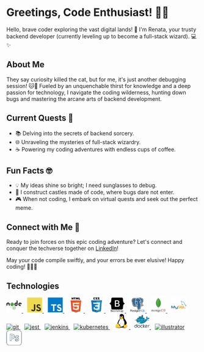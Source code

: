 # Greetings, Code Enthusiast! 👩‍💻

Hello, brave coder exploring the vast digital lands! 🚀 I'm Renata, your trusty backend developer (currently leveling up to become a full-stack wizard). 💻✨

## About Me

They say curiosity killed the cat, but for me, it's just another debugging session! 🐱💪 Fueled by an unquenchable thirst for knowledge and a deep passion for technology, I navigate the coding wilderness, hunting down bugs and mastering the arcane arts of backend development.

## Current Quests 🎯

- 📚 Delving into the secrets of backend sorcery.
- 🌐 Unraveling the mysteries of full-stack wizardry.
- ☕ Powering my coding adventures with endless cups of coffee.

## Fun Facts 🤓

- 💡 My ideas shine so bright; I need sunglasses to debug.
- 🚧 I construct castles made of code, where bugs dare not enter.
- 🎮 When not coding, I embark on virtual quests and seek out the perfect meme.

## Connect with Me 🚀

Ready to join forces on this epic coding adventure? Let's connect and conquer the techverse together on [LinkedIn](https://www.linkedin.com/in/renata-igarashi)!

May your code compile swiftly, and your errors be ever elusive! Happy coding! 🚀🧙‍♀️

## Technologies

<p>
  <a href="https://nodejs.org" target="_blank" rel="noreferrer" style="margin-right: 10px">
    <img src="https://raw.githubusercontent.com/devicons/devicon/master/icons/nodejs/nodejs-original-wordmark.svg" alt="nodejs" width="40" height="40" />
  </a>
  <a href="https://developer.mozilla.org/en-US/docs/Web/JavaScript" target="_blank" rel="noreferrer" style="margin-right: 10px">
    <img src="https://raw.githubusercontent.com/devicons/devicon/master/icons/javascript/javascript-original.svg" alt="javascript" width="40" height="40" />
  </a>
  <a href="https://www.typescriptlang.org/" target="_blank" rel="noreferrer" style="margin-right: 10px">
    <img src="https://raw.githubusercontent.com/devicons/devicon/master/icons/typescript/typescript-original.svg" alt="typescript" width="40" height="40" />
  </a>

  <a href="https://www.w3.org/html/" target="_blank" rel="noreferrer" style="margin-right: 10px">
    <img src="https://raw.githubusercontent.com/devicons/devicon/master/icons/html5/html5-original-wordmark.svg" alt="html5" width="40" height="40" />
  </a>

  <a href="https://www.w3schools.com/css/" target="_blank" rel="noreferrer" style="margin-right: 10px">
    <img src="https://raw.githubusercontent.com/devicons/devicon/master/icons/css3/css3-original-wordmark.svg" alt="css3" width="40" height="40" />
  </a>
  
  <a href="https://getbootstrap.com" target="_blank" rel="noreferrer" style="margin-right: 10px">
    <img src="https://raw.githubusercontent.com/devicons/devicon/master/icons/bootstrap/bootstrap-plain-wordmark.svg" alt="bootstrap" width="40" height="40" />
  </a>

  <a href="https://www.postgresql.org" target="_blank" rel="noreferrer" style="margin-right: 10px">
    <img src="https://raw.githubusercontent.com/devicons/devicon/master/icons/postgresql/postgresql-original-wordmark.svg" alt="postgresql" width="40" height="40" />
  </a>

  <a href="https://www.mongodb.com/" target="_blank" rel="noreferrer" style="margin-right: 10px">
    <img src="https://raw.githubusercontent.com/devicons/devicon/master/icons/mongodb/mongodb-original-wordmark.svg" alt="mongodb" width="40" height="40" />
  </a>

  <a href="https://www.mysql.com/" target="_blank" rel="noreferrer" style="margin-right: 10px">
    <img src="https://raw.githubusercontent.com/devicons/devicon/master/icons/mysql/mysql-original-wordmark.svg" alt="mysql" width="40" height="40" />
  </a>
  
  <a href="https://git-scm.com/" target="_blank" rel="noreferrer" style="margin-right: 10px">
    <img src="https://www.vectorlogo.zone/logos/git-scm/git-scm-icon.svg" alt="git" width="40" height="40" />
  </a>

  <a href="https://jestjs.io" target="_blank" rel="noreferrer" style="margin-right: 10px">
    <img src="https://www.vectorlogo.zone/logos/jestjsio/jestjsio-icon.svg" alt="jest" width="40" height="40" />
  </a>
  
  <a href="https://www.jenkins.io" target="_blank" rel="noreferrer" style="margin-right: 10px">
    <img src="https://www.vectorlogo.zone/logos/jenkins/jenkins-icon.svg" alt="jenkins" width="40" height="40" />
  </a>
  <a href="https://kubernetes.io" target="_blank" rel="noreferrer" style="margin-right: 10px">
    <img src="https://www.vectorlogo.zone/logos/kubernetes/kubernetes-icon.svg" alt="kubernetes" width="40" height="40" />
  </a>
  <a href="https://www.linux.org/" target="_blank" rel="noreferrer" style="margin-right: 10px">
    <img src="https://raw.githubusercontent.com/devicons/devicon/master/icons/linux/linux-original.svg" alt="linux" width="40" height="40" />
  </a>

  <a href="https://www.docker.com/" target="_blank" rel="noreferrer" style="margin-right: 10px">
    <img src="https://raw.githubusercontent.com/devicons/devicon/master/icons/docker/docker-original-wordmark.svg" alt="docker" width="40" height="40" />
  </a>
  
  <a href="https://www.adobe.com/in/products/illustrator.html" target="_blank" rel="noreferrer" style="margin-right: 10px">
    <img src="https://www.vectorlogo.zone/logos/adobe_illustrator/adobe_illustrator-icon.svg" alt="illustrator" width="40" height="40" />
  </a>

  <a href="https://www.photoshop.com/en" target="_blank" rel="noreferrer" style="margin-right: 10px">
    <img src="https://raw.githubusercontent.com/devicons/devicon/master/icons/photoshop/photoshop-line.svg" alt="photoshop" width="40" height="40" />
  </a>


</p>
